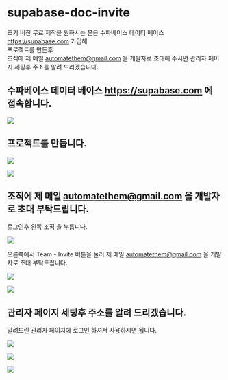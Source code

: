 # supabase-doc-invite

초기 버전 무료 제작을 원하시는 분은 수파베이스 데이터 베이스 https://supabase.com 가입해  
프로젝트를 만든후  
조직에 제 메일 automatethem@gmail.com 을 개발자로 초대해 주시면 관리자 페이지 세팅후 주소를 알려 드리겠습니다.

## 수파베이스 데이터 베이스 https://supabase.com 에 접속합니다.

![](attach_files/1.png?raw=true)

## 프로젝트를 만듭니다.

![](attach_files/1-2.PNG?raw=true)

![](attach_files/1-3.PNG?raw=true)

## 조직에 제 메일 automatethem@gmail.com 을 개발자로 초대 부탁드립니다.

로그인후 왼쪽 조직 을 누릅니다.

![](attach_files/2.png?raw=true)

오른쪽에서 Team - Invite 버튼을 눌러 제 메일 automatethem@gmail.com 을 개발자로 초대 부탁드립니다.

![](attach_files/3.png?raw=true)

![](attach_files/4.png?raw=true)

## 관리자 페이지 세팅후 주소를 알려 드리겠습니다.

알려드린 관리자 페이지에 로그인 하셔서 사용하시면 됩니다.

![](attach_files/a.png?raw=true)

![](attach_files/b.png?raw=true)

![](attach_files/7.PNG?raw=true)
